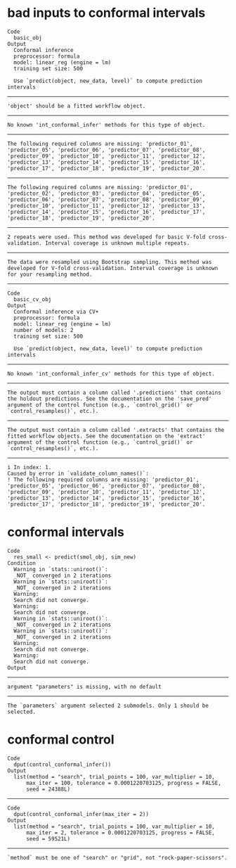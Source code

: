 # bad inputs to conformal intervals

    Code
      basic_obj
    Output
      Conformal inference
      preprocessor: formula 
      model: linear_reg (engine = lm) 
      training set size: 500 
      
      Use `predict(object, new_data, level)` to compute prediction intervals

---

    'object' should be a fitted workflow object.

---

    No known 'int_conformal_infer' methods for this type of object.

---

    The following required columns are missing: 'predictor_01', 'predictor_05', 'predictor_06', 'predictor_07', 'predictor_08', 'predictor_09', 'predictor_10', 'predictor_11', 'predictor_12', 'predictor_13', 'predictor_14', 'predictor_15', 'predictor_16', 'predictor_17', 'predictor_18', 'predictor_19', 'predictor_20'.

---

    The following required columns are missing: 'predictor_01', 'predictor_02', 'predictor_03', 'predictor_04', 'predictor_05', 'predictor_06', 'predictor_07', 'predictor_08', 'predictor_09', 'predictor_10', 'predictor_11', 'predictor_12', 'predictor_13', 'predictor_14', 'predictor_15', 'predictor_16', 'predictor_17', 'predictor_18', 'predictor_19', 'predictor_20'.

---

    2 repeats were used. This method was developed for basic V-fold cross-validation. Interval coverage is unknown multiple repeats.

---

    The data were resampled using Bootstrap sampling. This method was developed for V-fold cross-validation. Interval coverage is unknown for your resampling method.

---

    Code
      basic_cv_obj
    Output
      Conformal inference via CV+
      preprocessor: formula 
      model: linear_reg (engine = lm) 
      number of models: 2 
      training set size: 500 
      
      Use `predict(object, new_data, level)` to compute prediction intervals

---

    No known 'int_conformal_infer_cv' methods for this type of object.

---

    The output must contain a column called '.predictions' that contains the holdout predictions. See the documentation on the 'save_pred' argument of the control function (e.g., `control_grid()` or `control_resamples()`, etc.).

---

    The output must contain a column called '.extracts' that contains the fitted workflow objects. See the documentation on the 'extract' argument of the control function (e.g., `control_grid()` or `control_resamples()`, etc.).

---

    i In index: 1.
    Caused by error in `validate_column_names()`:
    ! The following required columns are missing: 'predictor_01', 'predictor_05', 'predictor_06', 'predictor_07', 'predictor_08', 'predictor_09', 'predictor_10', 'predictor_11', 'predictor_12', 'predictor_13', 'predictor_14', 'predictor_15', 'predictor_16', 'predictor_17', 'predictor_18', 'predictor_19', 'predictor_20'.

# conformal intervals

    Code
      res_small <- predict(smol_obj, sim_new)
    Condition
      Warning in `stats::uniroot()`:
      _NOT_ converged in 2 iterations
      Warning in `stats::uniroot()`:
      _NOT_ converged in 2 iterations
      Warning:
      Search did not converge.
      Warning:
      Search did not converge.
      Warning in `stats::uniroot()`:
      _NOT_ converged in 2 iterations
      Warning in `stats::uniroot()`:
      _NOT_ converged in 2 iterations
      Warning:
      Search did not converge.
      Warning:
      Search did not converge.
    Output
      

---

    argument "parameters" is missing, with no default

---

    The `parameters` argument selected 2 submodels. Only 1 should be selected.

# conformal control

    Code
      dput(control_conformal_infer())
    Output
      list(method = "search", trial_points = 100, var_multiplier = 10, 
          max_iter = 100, tolerance = 0.0001220703125, progress = FALSE, 
          seed = 24388L)

---

    Code
      dput(control_conformal_infer(max_iter = 2))
    Output
      list(method = "search", trial_points = 100, var_multiplier = 10, 
          max_iter = 2, tolerance = 0.0001220703125, progress = FALSE, 
          seed = 59521L)

---

    `method` must be one of "search" or "grid", not "rock-paper-scissors".

